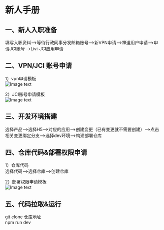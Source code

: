 # 新人手册

## 一、新人入职准备
填写入职资料—>等待行政同事分发邮箱账号—>新VPN申请—>禅道用户申请—>申请JCI账号—>Livi-JCI应用申请
## 二、VPN/JCI 账号申请
1）vpn申请模板  
![Image text](https://github.com/tiantian2xf/projectSpecification/tree/master/docs/rookieHandbook/vpn.png)

2）JCI账号申请模板  
![Image text](https://github.com/tiantian2xf/projectSpecification/tree/master/docs/rookieHandbook/jci-account.png)
## 三、开发环境搭建
选择产品——>选择H5——>对应的应用——>创建变更（已有变更就不需要创建）——>点击相关变更绑定分支——>选择dev环境——>构建部署仓库
## 四、仓库代码&部署权限申请
1）仓库代码  
选择代码——>选择仓库——>创建仓库

2）部署权限申请模板  
![Image text](https://github.com/tiantian2xf/projectSpecification/tree/master/docs/rookieHandbook/jci-application.png)
## 五、代码拉取&运行
git clone 仓库地址  
npm run dev